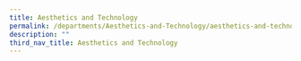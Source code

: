 ```yaml
---
title: Aesthetics and Technology
permalink: /departments/Aesthetics-and-Technology/aesthetics-and-technology/
description: ""
third_nav_title: Aesthetics and Technology
---
```


